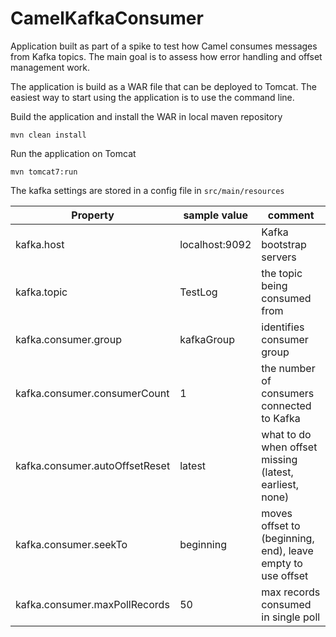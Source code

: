 # CamelKafkaConsumer
Application built as part of a spike to test how Camel consumes messages from Kafka topics.
The main goal is to assess how error handling and offset management work. 

The application is build as a WAR file that can be deployed to Tomcat. 
The easiest way to start using the application is to use the command line.

Build the application and install the WAR in local maven repository 

	mvn clean install
	
Run the application on Tomcat

	mvn tomcat7:run
  
The kafka settings are stored in a config file in `src/main/resources`

| Property  | sample value | comment |
| ------------- | ------------- | ------------- |
| kafka.host  | localhost:9092  | Kafka bootstrap servers
| kafka.topic  | TestLog  | the topic being consumed from
| kafka.consumer.group  | kafkaGroup  | identifies consumer group
| kafka.consumer.consumerCount  | 1  | the number of consumers connected to Kafka
| kafka.consumer.autoOffsetReset | latest | what to do when offset missing (latest, earliest, none)
| kafka.consumer.seekTo | beginning | moves offset to (beginning, end), leave empty to use offset
| kafka.consumer.maxPollRecords | 50 | max records consumed in single poll 

